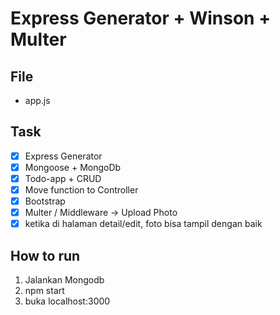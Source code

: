 # Express Generator + Winson + Multer
## File
- app.js 

## Task
- [x] Express Generator
- [x] Mongoose + MongoDb
- [x] Todo-app + CRUD
- [x] Move function to Controller
- [x] Bootstrap
- [x] Multer / Middleware -> Upload Photo
- [x] ketika di halaman detail/edit, foto bisa tampil dengan baik

## How to run
1. Jalankan Mongodb
1. npm start
1. buka localhost:3000